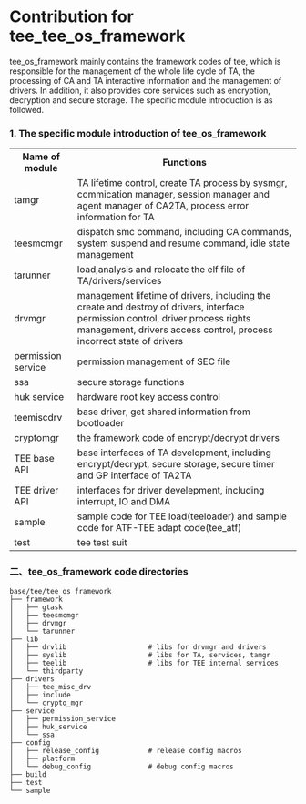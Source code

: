 # Contribution for tee_tee_os_framework #

tee_os_framework mainly contains the framework codes of tee, which is responsible for the management of the whole life cycle of TA, the processing of CA and TA interactive information and the management of drivers. In addition, it also provides core services such as encryption, decryption and secure storage. The specific module introduction is as followed.

### 1. The specific module introduction of tee_os_framework ###
<table>
<th>Name of module</th>
<th>Functions</th>
<tr>
<td> tamgr </td><td>TA lifetime control, create TA process by sysmgr, commication manager, session manager and agent manager of CA2TA, process error information for TA</td>
</tr><tr>
<td> teesmcmgr</td><td>dispatch smc command, including CA commands, system suspend and resume command, idle state management</td>
</tr><tr>
<td> tarunner</td><td> load,analysis and relocate the elf file of TA/drivers/services</td>
</tr><tr>
<td> drvmgr</td><td>management lifetime of drivers, including the create and destroy of drivers, interface permission control, driver process rights management, drivers access control, process incorrect state of drivers</td>
</tr><tr>
<td> permission service</td><td>permission management of SEC file</td>
</tr><tr>
<td> ssa</td><td>secure storage functions</td>
</tr><tr>
<td> huk service</td><td> hardware root key access control</td>
</tr><tr>
<td> teemiscdrv</td><td>base driver, get shared information from bootloader</td>
</tr><tr>
<td> cryptomgr</td><td>the framework code of encrypt/decrypt drivers </td>
</tr><tr>
<td> TEE base API</td><td>base interfaces of TA development, including encrypt/decrypt, secure storage, secure timer and GP interface of TA2TA</td>
</tr><tr>
<td> TEE driver API</td><td>interfaces for driver develepment, including interrupt, IO and DMA</td>
</tr><tr>
<td> sample</td><td>sample code for TEE load(teeloader) and sample code for ATF-TEE adapt code(tee_atf)</td>
</tr><tr>
<td> test</td><td>tee test suit </td>
</tr>

</table>

### 二、tee_os_framework code directories ###
```
base/tee/tee_os_framework
├── framework
│   ├── gtask
│   ├── teesmcmgr
│   ├── drvmgr
│   └── tarunner
├── lib
│   ├── drvlib                    # libs for drvmgr and drivers
│   ├── syslib                    # libs for TA, services, tamgr
│   ├── teelib                    # libs for TEE internal services
│   └── thirdparty
├── drivers
│   ├── tee_misc_drv
│   ├── include
│   └── crypto_mgr
├── service
│   ├── permission_service
│   ├── huk_service
│   └── ssa
├── config
│   ├── release_config            # release config macros
│   ├── platform
│   └── debug_config              # debug config macros
├── build
├── test
└── sample
```
